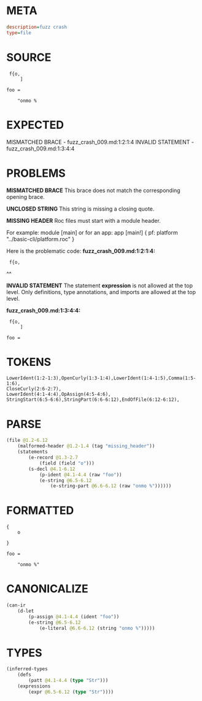 # META
~~~ini
description=fuzz crash
type=file
~~~
# SOURCE
~~~roc
 f{o,
     ]

foo =

    "onmo %
~~~
# EXPECTED
MISMATCHED BRACE - fuzz_crash_009.md:1:2:1:4
INVALID STATEMENT - fuzz_crash_009.md:1:3:4:4
# PROBLEMS
**MISMATCHED BRACE**
This brace does not match the corresponding opening brace.

**UNCLOSED STRING**
This string is missing a closing quote.

**MISSING HEADER**
Roc files must start with a module header.

For example:
        module [main]
or for an app:
        app [main!] { pf: platform "../basic-cli/platform.roc" }

Here is the problematic code:
**fuzz_crash_009.md:1:2:1:4:**
```roc
 f{o,
```
 ^^


**INVALID STATEMENT**
The statement **expression** is not allowed at the top level.
Only definitions, type annotations, and imports are allowed at the top level.

**fuzz_crash_009.md:1:3:4:4:**
```roc
 f{o,
     ]

foo =
```


# TOKENS
~~~zig
LowerIdent(1:2-1:3),OpenCurly(1:3-1:4),LowerIdent(1:4-1:5),Comma(1:5-1:6),
CloseCurly(2:6-2:7),
LowerIdent(4:1-4:4),OpAssign(4:5-4:6),
StringStart(6:5-6:6),StringPart(6:6-6:12),EndOfFile(6:12-6:12),
~~~
# PARSE
~~~clojure
(file @1.2-6.12
	(malformed-header @1.2-1.4 (tag "missing_header"))
	(statements
		(e-record @1.3-2.7
			(field (field "o")))
		(s-decl @4.1-6.12
			(p-ident @4.1-4.4 (raw "foo"))
			(e-string @6.5-6.12
				(e-string-part @6.6-6.12 (raw "onmo %"))))))
~~~
# FORMATTED
~~~roc
{
	o

}

foo = 

	"onmo %"
~~~
# CANONICALIZE
~~~clojure
(can-ir
	(d-let
		(p-assign @4.1-4.4 (ident "foo"))
		(e-string @6.5-6.12
			(e-literal @6.6-6.12 (string "onmo %")))))
~~~
# TYPES
~~~clojure
(inferred-types
	(defs
		(patt @4.1-4.4 (type "Str")))
	(expressions
		(expr @6.5-6.12 (type "Str"))))
~~~
